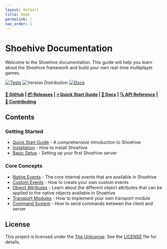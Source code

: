 ```yaml
---
layout: default
title: Home
permalink: /
nav_order: 1
---
```


# Shoehive Documentation

Welcome to the Shoehive documentation. This guide will help you learn about the Shoehive framework and build your own real-time multiplayer games.

[![Tests](https://github.com/jtay/shoehive/actions/workflows/test.yml/badge.svg?branch=main)](https://github.com/jtay/shoehive/actions/workflows/test.yml) ![Version Distribution](https://github.com/jtay/shoehive/actions/workflows/versioning.yml/badge.svg) [![Docs](https://github.com/jtay/shoehive/actions/workflows/docs-deploy.yml/badge.svg?branch=main)](https://github.com/jtay/shoehive/actions/workflows/docs-deploy.yml)
#### [**🐙&nbsp;GitHub**](https://github.com/jtay/shoehive) | [**📦&nbsp;Releases**](https://github.com/jtay/shoehive/releases) | [**⚡️&nbsp;Quick Start&nbsp;Guide**](https://shoehive.jtay.co.uk/quick-start) | [**📖&nbsp;Docs**](https://shoehive.jtay.co.uk) | [**🔍&nbsp;API&nbsp;Reference**](https://shoehive.jtay.co.uk/api/generated) | [**🤝&nbsp;Contributing**](https://github.com/jtay/shoehive/tree/main/CONTRIBUTING.md)

## Contents

### Getting Started
- [Quick Start Guide](/quick-start) - A comprehensive introduction to Shoehive
- [Installation](/quick-start#installation) - How to install Shoehive
- [Basic Setup](/quick-start#basic-server-setup) - Setting up your first Shoehive server

### Core Concepts
- [Native Events](/api/default-events) - The core internal events that are available in Shoehive
- [Custom Events](/api/custom-events) - How to create your own custom events
- [Object Attributes](/api/object-attributes) - Learn about the different object attributes that can be applied to the native objects available in Shoehive
- [Transport Modules](/api/transport-modules) - How to implement your own transport module
- [Command System](/api/command-system) - How to send commands between the client and server

## License

This project is licensed under the [The Unlicense](https://unlicense.org/). See the [LICENSE](https://github.com/jtay/shoehive/blob/main/LICENSE) file for details.